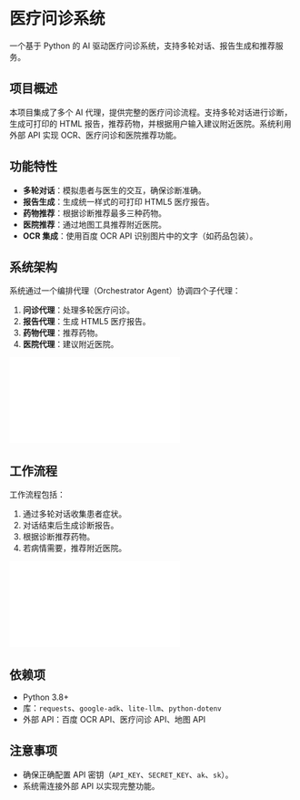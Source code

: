 # 医疗问诊系统

一个基于 Python 的 AI 驱动医疗问诊系统，支持多轮对话、报告生成和推荐服务。

## 项目概述

本项目集成了多个 AI 代理，提供完整的医疗问诊流程。支持多轮对话进行诊断，生成可打印的 HTML 报告，推荐药物，并根据用户输入建议附近医院。系统利用外部 API 实现 OCR、医疗问诊和医院推荐功能。

## 功能特性

- **多轮对话**：模拟患者与医生的交互，确保诊断准确。
- **报告生成**：生成统一样式的可打印 HTML5 医疗报告。
- **药物推荐**：根据诊断推荐最多三种药物。
- **医院推荐**：通过地图工具推荐附近医院。
- **OCR 集成**：使用百度 OCR API 识别图片中的文字（如药品包装）。

## 系统架构

系统通过一个编排代理（Orchestrator Agent）协调四个子代理：
1. **问诊代理**：处理多轮医疗问诊。
2. **报告代理**：生成 HTML5 医疗报告。
3. **药物代理**：推荐药物。
4. **医院代理**：建议附近医院。

![代理架构](agent架构.pdf)

## 工作流程

工作流程包括：
1. 通过多轮对话收集患者症状。
2. 对话结束后生成诊断报告。
3. 根据诊断推荐药物。
4. 若病情需要，推荐附近医院。

![多轮对话原理](多轮对话原理.pdf)



## 依赖项

- Python 3.8+
- 库：`requests`、`google-adk`、`lite-llm`、`python-dotenv`
- 外部 API：百度 OCR API、医疗问诊 API、地图 API

## 注意事项

- 确保正确配置 API 密钥（`API_KEY`、`SECRET_KEY`、`ak`、`sk`）。
- 系统需连接外部 API 以实现完整功能。
